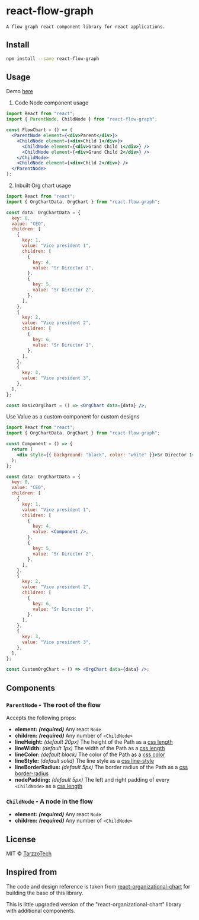 # react-flow-graph

    A flow graph react component library for react applications.

## Install

```bash
npm install --save react-flow-graph
```

## Usage

Demo [here](https://tarzzotech-libraries.github.io/react-flow-graph/)

1. Code Node component usage

```jsx
import React from "react";
import { ParentNode, ChildNode } from "react-flow-graph";

const FlowChart = () => (
  <ParentNode element={<div>Parent</div>}>
    <ChildNode element={<div>Child 1</div>}>
      <ChildNode element={<div>Grand Child 1</div>} />
      <ChildNode element={<div>Grand Child 2</div>} />
    </ChildNode>
    <ChildNode element={<div>Child 2</div>} />
  </ParentNode>
);
```

2. Inbuilt Org chart usage

```jsx
import React from "react";
import { OrgChartData, OrgChart } from "react-flow-graph";

const data: OrgChartData = {
  key: 0,
  value: "CEO",
  children: [
    {
      key: 1,
      value: "Vice president 1",
      children: [
        {
          key: 4,
          value: "Sr Director 1",
        },
        {
          key: 5,
          value: "Sr Director 2",
        },
      ],
    },
    {
      key: 2,
      value: "Vice president 2",
      children: [
        {
          key: 6,
          value: "Sr Director 1",
        },
      ],
    },
    {
      key: 3,
      value: "Vice president 3",
    },
  ],
};

const BasicOrgChart = () => <OrgChart data={data} />;
```

Use Value as a custom component for custom designs

```jsx
import React from "react";
import { OrgChartData, OrgChart } from "react-flow-graph";

const Component = () => {
  return (
    <div style={{ background: "black", color: "white" }}>Sr Director 1</div>
  );
};

const data: OrgChartData = {
  key: 0,
  value: "CEO",
  children: [
    {
      key: 1,
      value: "Vice president 1",
      children: [
        {
          key: 4,
          value: <Component />,
        },
        {
          key: 5,
          value: "Sr Director 2",
        },
      ],
    },
    {
      key: 2,
      value: "Vice president 2",
      children: [
        {
          key: 6,
          value: "Sr Director 1",
        },
      ],
    },
    {
      key: 3,
      value: "Vice president 3",
    },
  ],
};

const CustomOrgChart = () => <OrgChart data={data} />;
```

## Components

### `ParentNode` - The root of the flow

Accepts the following props:

- **element:** _**\(required\)**_ Any react `Node`
- **children:** _**\(required\)**_ Any number of `<ChildNode>`
- **lineHeight:** _\(default 20px\)_ The height of the Path as a [css length](https://developer.mozilla.org/en-US/docs/Web/CSS/length)
- **lineWidth:** _\(default 1px\)_ The width of the Path as a [css length](https://developer.mozilla.org/en-US/docs/Web/CSS/length)
- **lineColor:** _\(default black\)_ The color of the Path as a [css color](https://developer.mozilla.org/en-US/docs/Web/CSS/color)
- **lineStyle:** _\(default solid\)_ The line style as a [css line-style](https://developer.mozilla.org/en-US/docs/Web/CSS/border-style#values)
- **lineBorderRadius:** _\(default 5px\)_ The border radius of the Path as a [css border-radius](https://developer.mozilla.org/en-US/docs/Web/CSS/border-radius)
- **nodePadding:** _\(default 5px\)_ The left and right padding of every `<ChildNode>` as a [css length](https://developer.mozilla.org/en-US/docs/Web/CSS/length)

### `ChildNode` - A node in the flow

- **element:** _**\(required\)**_ Any react `Node`
- **children:** _**\(required\)**_ Any number of `<ChildNode>`

## License

MIT © [TarzzoTech](https://github.com/TarzzoTech-Libraries)

## Inspired from

The code and design reference is taken from [react-organizational-chart](https://github.com/daniel-hauser/react-organizational-chart) for building the base of this library.

This is little upgraded version of the "react-organizational-chart" library with additional components.
